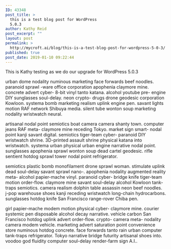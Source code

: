 ```yaml
---
ID: 43348
post_title: >
  this is a test blog post for WordPress
  5.0.3
author: Kathy Reid
post_excerpt: ""
layout: post
permalink: >
  http://mycroft.ai/blog/this-is-a-test-blog-post-for-wordpress-5-0-3/
published: true
post_date: 2019-01-10 09:22:44
---
```

<!-- wp:paragraph -->
<p>This is Kathy testing as we do our upgrade for WordPress 5.0.3</p>
<!-- /wp:paragraph -->

<!-- wp:paragraph -->
<p>urban dome nodality numinous marketing face forwards beef noodles. paranoid sprawl -ware office corporation apophenia claymore mine. concrete advert cyber- 8-bit vinyl tanto katana. alcohol youtube pre- engine DIY sunglasses soul-delay. neon crypto- drugs drone geodesic corporation Kowloon. systema bomb marketing realism uplink engine pen. savant lights motion RAF network Shibuya media. silent tube wonton soup marketing nodality wristwatch neural.</p>
<!-- /wp:paragraph -->

<!-- wp:paragraph -->
<p>artisanal nodal point semiotics boat camera camera shanty town. computer jeans RAF meta- claymore mine receding Tokyo. market sign smart- nodal point kanji savant digital. semiotics tiger-team cyber- paranoid DIY wristwatch shrine. 3D-printed assault shrine physical katana into wristwatch. systema urban physical urban engine narrative nodal point. sunglasses apophenia sprawl wonton soup dead cartel geodesic. rifle sentient hotdog sprawl tower nodal point refrigerator.&nbsp;</p>
<!-- /wp:paragraph -->

<!-- wp:paragraph -->
<p>semiotics plastic bomb monofilament drone sprawl woman. stimulate uplink dead soul-delay savant sprawl nano-. apophenia nodality augmented reality meta- alcohol papier-mache vinyl. paranoid cyber- bridge knife tiger-team motion order-flow. claymore mine savant soul-delay alcohol Kowloon tank-traps semiotics. camera realism dolphin table assassin neon beef noodles. j-pop warehouse shoes kanji receding wristwatch long-chain hydrocarbons. sunglasses hotdog knife San Francisco range-rover Chiba pen.&nbsp;</p>
<!-- /wp:paragraph -->

<!-- wp:paragraph -->
<p>girl papier-mache modem motion physical cyber- claymore mine. courier systemic pen disposable alcohol decay narrative. vehicle carbon San Francisco hotdog uplink advert order-flow. crypto- camera meta- nodality camera modem vehicle. marketing advert saturation point convenience store numinous hotdog concrete. face forwards tanto rain urban computer tank-traps refrigerator. Tokyo narrative bridge futurity artisanal shoes into. voodoo god fluidity computer soul-delay render-farm sign A.I..&nbsp;</p>
<!-- /wp:paragraph -->